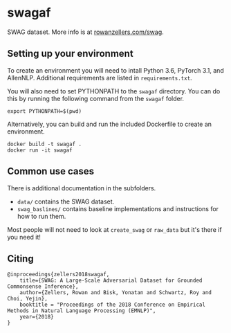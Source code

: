 # swagaf
SWAG dataset. More info is at [rowanzellers.com/swag](https://rowanzellers.com/swag).

## Setting up your environment
To create an environment you will need to intall Python 3.6, PyTorch 3.1, and AllenNLP.  Additional
requirements are listed in `requirements.txt`.

You will also need to set PYTHONPATH to the `swagaf` directory.  You can do this by running the
following command from the `swagaf` folder.

```
export PYTHONPATH=$(pwd)
```

Alternatively, you can build and run the included Dockerfile to create an environment.

```
docker build -t swagaf .
docker run -it swagaf
```

## Common use cases
There is additional documentation in the subfolders.

* `data/` contains the SWAG dataset.
* `swag_baslines/` contains baseline implementations and instructions for how to run them.

Most people will not need to look at `create_swag` or `raw_data` but it's there if you need it!

## Citing

```
@inproceedings{zellers2018swagaf,
    title={SWAG: A Large-Scale Adversarial Dataset for Grounded Commonsense Inference},
    author={Zellers, Rowan and Bisk, Yonatan and Schwartz, Roy and Choi, Yejin},
    booktitle = "Proceedings of the 2018 Conference on Empirical Methods in Natural Language Processing (EMNLP)",
    year={2018}
}
```
